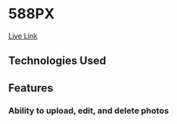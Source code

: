 # 588PX

[Live Link](http://five88px.herokuapp.com/#/)

## Technologies Used

## Features
### Ability to upload, edit, and delete photos
